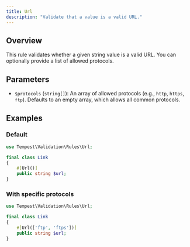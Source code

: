 ```yaml
---
title: Url
description: "Validate that a value is a valid URL."
---
```


## Overview

This rule validates whether a given string value is a valid URL. You can optionally provide a list of allowed protocols.

## Parameters

- `$protocols` (`string[]`): An array of allowed protocols (e.g., `http`, `https`, `ftp`). Defaults to an empty array, which allows all common protocols.

## Examples

### Default

```php
use Tempest\Validation\Rules\Url;

final class Link
{
    #[Url()]
    public string $url;
}
```

### With specific protocols

```php
use Tempest\Validation\Rules\Url;

final class Link
{
    #[Url(['ftp', 'ftps'])]
    public string $url;
}
```
